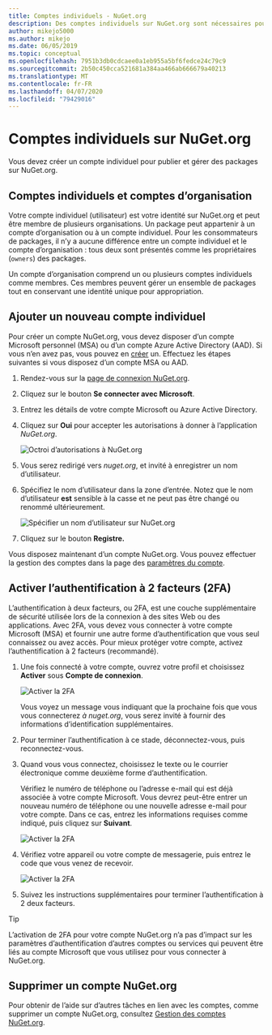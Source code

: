 ```yaml
---
title: Comptes individuels - NuGet.org
description: Des comptes individuels sur NuGet.org sont nécessaires pour publier des packages
author: mikejo5000
ms.author: mikejo
ms.date: 06/05/2019
ms.topic: conceptual
ms.openlocfilehash: 7951b3db0cdcaee0a1eb955a5bf6fedce24c79c9
ms.sourcegitcommit: 2b50c450cca521681a384aa466ab666679a40213
ms.translationtype: MT
ms.contentlocale: fr-FR
ms.lasthandoff: 04/07/2020
ms.locfileid: "79429016"
---
```

# <a name="individual-accounts-on-nugetorg"></a>Comptes individuels sur NuGet.org

Vous devez créer un compte individuel pour publier et gérer des packages sur NuGet.org.

## <a name="individual-accounts-vs-organization-accounts"></a>Comptes individuels et comptes d’organisation

Votre compte individuel (utilisateur) est votre identité sur NuGet.org et peut être membre de plusieurs organisations. Un package peut appartenir à un compte d’organisation ou à un compte individuel. Pour les consommateurs de packages, il n’y a aucune différence entre un compte individuel et le compte d’organisation : tous deux sont présentés comme les propriétaires (`owners`) des packages.

Un compte d’organisation comprend un ou plusieurs comptes individuels comme membres. Ces membres peuvent gérer un ensemble de packages tout en conservant une identité unique pour appropriation.

## <a name="add-a-new-individual-account"></a>Ajouter un nouveau compte individuel

Pour créer un compte NuGet.org, vous devez disposer d’un compte Microsoft personnel (MSA) ou d’un compte Azure Active Directory (AAD). Si vous n’en avez pas, vous pouvez en [créer](https://signup.live.com) un. Effectuez les étapes suivantes si vous disposez d’un compte MSA ou AAD.

1. Rendez-vous sur la [page de connexion NuGet.org](https://www.nuget.org/users/account/LogOn).

1. Cliquez sur le bouton **Se connecter avec Microsoft**.

1. Entrez les détails de votre compte Microsoft ou Azure Active Directory.

1. Cliquez sur **Oui** pour accepter les autorisations à donner à l’application *NuGet.org*.

   ![Octroi d’autorisations à NuGet.org](media/nuget-org-permissions.png)

1. Vous serez redirigé vers *nuget.org*, et invité à enregistrer un nom d’utilisateur.

1. Spécifiez le nom d’utilisateur dans la zone d’entrée. Notez que le nom d’utilisateur **est** sensible à la casse et ne peut pas être changé ou renommé ultérieurement.

   ![Spécifier un nom d’utilisateur sur NuGet.org](media/nuget-org-register.png) 

1. Cliquez sur le bouton **Registre.**

Vous disposez maintenant d’un compte NuGet.org. Vous pouvez effectuer la gestion des comptes dans la page des [paramètres du compte](https://www.nuget.org/account).

## <a name="enable-two-factor-authentication-2fa"></a>Activer l’authentification à 2 facteurs (2FA)

L’authentification à deux facteurs, ou 2FA, est une couche supplémentaire de sécurité utilisée lors de la connexion à des sites Web ou des applications. Avec 2FA, vous devez vous connecter à votre compte Microsoft (MSA) et fournir une autre forme d’authentification que vous seul connaissez ou avez accès. Pour mieux protéger votre compte, activez l’authentification à 2 facteurs (recommandé).

1. Une fois connecté à votre compte, ouvrez votre profil et choisissez **Activer** sous **Compte de connexion**.

   ![Activer la 2FA](media/nuget-org-register-2fa.png)

   Vous voyez un message vous indiquant que la prochaine fois que vous vous connecterez *à nuget.org*, vous serez invité à fournir des informations d’identification supplémentaires.

2. Pour terminer l’authentification à ce stade, déconnectez-vous, puis reconnectez-vous.

3. Quand vous vous connectez, choisissez le texte ou le courrier électronique comme deuxième forme d’authentification.

   Vérifiez le numéro de téléphone ou l’adresse e-mail qui est déjà associée à votre compte Microsoft. Vous devrez peut-être entrer un nouveau numéro de téléphone ou une nouvelle adresse e-mail pour votre compte. Dans ce cas, entrez les informations requises comme indiqué, puis cliquez sur **Suivant**.

   ![Activer la 2FA](media/nuget-org-sign-in-2fa.png)

4. Vérifiez votre appareil ou votre compte de messagerie, puis entrez le code que vous venez de recevoir.

   ![Activer la 2FA](media/nuget-org-enter-code-2fa.png)

5. Suivez les instructions supplémentaires pour terminer l’authentification à 2 deux facteurs.

> [!Tip]
> L’activation de 2FA pour votre compte NuGet.org n’a pas d’impact sur les paramètres d’authentification d’autres comptes ou services qui peuvent être liés au compte Microsoft que vous utilisez pour vous connecter à NuGet.org.

## <a name="delete-a-nugetorg-account"></a>Supprimer un compte NuGet.org

Pour obtenir de l’aide sur d’autres tâches en lien avec les comptes, comme supprimer un compte NuGet.org, consultez [Gestion des comptes NuGet.org](nuget-org-faq.md#nugetorg-account-management).
